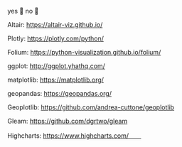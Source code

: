 yes 🔴
no 🔵

Altair: https://altair-viz.github.io/

Plotly: https://plotly.com/python/

Folium: https://python-visualization.github.io/folium/

ggplot: http://ggplot.yhathq.com/

matplotlib: https://matplotlib.org/

geopandas: https://geopandas.org/

Geoplotlib: https://github.com/andrea-cuttone/geoplotlib

Gleam: https://github.com/dgrtwo/gleam

Highcharts: https://www.highcharts.com/　　

